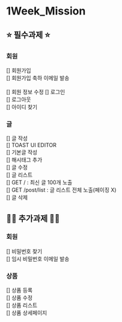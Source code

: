 # 1Week_Mission
## ⭐️ 필수과제 ⭐️
### 회원

[] 회원가입 <br>
[] 회원가입 축하 이메일 발송 <br><br>
[] 회원 정보 수정 
[] 로그인 <br>
[] 로그아웃 <br>
[] 아이디 찾기 <br>

### 글

[] 글 작성 <br>
[] TOAST UI EDITOR <br>
[] 기본글 작성 <br>
[] 해시태그 추가 <br>
[] 글 수정 <br>
[] 글 리스트 <br>
[] GET / : 최신 글 100개 노출 <br>
[] GET /post/list : 글 리스트 전체 노출(페이징 X) <br>
[] 글 삭제 <br>


## 👍🏻 추가과제 👍🏻
### 회원

[] 비밀번호 찾기 <br>
[] 임시 비밀번호 이메일 발송 <br>
### 상품

[] 상품 등록 <br>
[] 상품 수정 <br>
[] 상품 리스트 <br>
[] 상품 상세페이지 <br>
